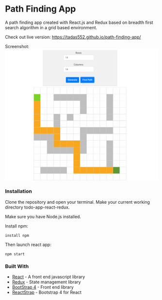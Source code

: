 # Path Finding App
A path finding app created with React.js and Redux based on breadth first search algorithm in a grid based environment.

Check out live version: https://tadas552.github.io/path-finding-app/

Screenshot:
![Screenshot](Capture.PNG)

### Installation

Clone the repository and open your terminal.
Make your current working directory todo-app-react-redux.

Make sure you have Node.js installed.

Install npm:
```
install npm
```

Then launch react app:
```
npm start
```

### Built With

* [React](https://reactjs.org/) - A front end javascript library
* [Redux](https://redux.js.org/) - State management library
* [BootStrap 4](https://getbootstrap.com/) - Front end library
* [ReactStrap](https://reactstrap.github.io/) - Bootstrap 4 for React




